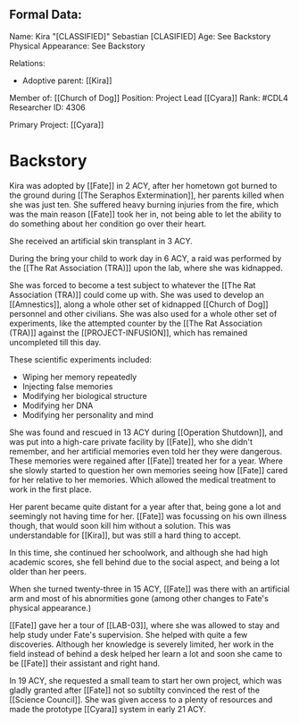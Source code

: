 ## Formal Data:
Name: Kira "\[CLASSIFIED]" Sebastian \[CLASIFIED]
Age: See Backstory
Physical Appearance: See Backstory

Relations:
- Adoptive parent: [[Kira]]

Member of: [[Church of Dog]]
Position: Project Lead [[Cyara]]
Rank: #CDL4 
Researcher ID: 4306

Primary Project: [[Cyara]]

# Backstory
Kira was adopted by [[Fate]] in 2 ACY, after her hometown got burned to the ground during [[The Seraphos Extermination]], her parents killed when she was just ten. She suffered heavy burning injuries from the fire, which was the main reason [[Fate]] took her in, not being able to let the ability to do something about her condition go over their heart.

She received an artificial skin transplant in 3 ACY.

During the bring your child to work day in 6 ACY, a raid was performed by the [[The Rat Association (TRA)]] upon the lab, where she was kidnapped.

 She was forced to become a test subject to whatever the [[The Rat Association (TRA)]] could come up with. She was used to develop an [[Amnestics]], along a whole other set of kidnapped [[Church of Dog]] personnel and other civilians. She was also used for a whole other set of experiments, like the attempted counter by the [[The Rat Association (TRA)]] against the [[PROJECT-INFUSION]], which has remained uncompleted till this day.

These scientific experiments included:
- Wiping her memory repeatedly
- Injecting false memories
- Modifying her biological structure
- Modifying her DNA
- Modifying her personality and mind

She was found and rescued in 13 ACY during [[Operation Shutdown]], and was put into a high-care private facility by [[Fate]], who she didn't remember, and her artificial memories even told her they were dangerous. These memories were regained after [[Fate]] treated her for a year. Where she slowly started to question her own memories seeing how [[Fate]] cared for her relative to her memories. Which allowed the medical treatment to work in the first place.

Her parent became quite distant for a year after that, being gone a lot and seemingly not having time for her. [[Fate]] was focussing on his own illness though, that would soon kill him without a solution. This was understandable for [[Kira]], but was still a hard thing to accept.

In this time, she continued her schoolwork, and although she had high academic scores, she fell behind due to the social aspect, and being a lot older than her peers.

When she turned twenty-three in 15 ACY, [[Fate]] was there with an artificial arm and most of his abnormities gone (among other changes to Fate's physical appearance.) 

[[Fate]] gave her a tour of [[LAB-03]], where she was allowed to stay and help study under Fate's supervision. She helped with quite a few discoveries. Although her knowledge is severely limited, her work in the field instead of behind a desk helped her learn a lot and soon she came to be [[Fate]] their assistant and right hand.

In 19 ACY, she requested a small team to start her own project, which was gladly granted after [[Fate]] not so subtilty convinced the rest of the [[Science Council]]. She was given access to a plenty of resources and made the prototype [[Cyara]] system in early 21 ACY.

